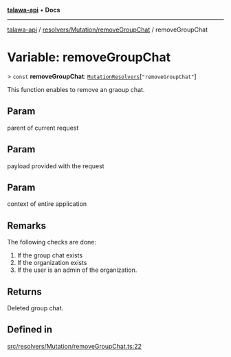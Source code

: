 [**talawa-api**](../../../../README.md) • **Docs**

***

[talawa-api](../../../../modules.md) / [resolvers/Mutation/removeGroupChat](../README.md) / removeGroupChat

# Variable: removeGroupChat

\> `const` **removeGroupChat**: [`MutationResolvers`](../../../../types/generatedGraphQLTypes/type-aliases/MutationResolvers.md)\[`"removeGroupChat"`\]

This function enables to remove an graoup chat.

## Param

parent of current request

## Param

payload provided with the request

## Param

context of entire application

## Remarks

The following checks are done:
1. If the group chat exists
2. If the organization exists
3. If the user is an admin of the organization.

## Returns

Deleted group chat.

## Defined in

[src/resolvers/Mutation/removeGroupChat.ts:22](https://github.com/PalisadoesFoundation/talawa-api/blob/f1c816bca43cc03a8c1bd303394e2550a50db017/src/resolvers/Mutation/removeGroupChat.ts#L22)
